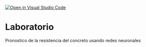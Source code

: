 [![Open in Visual Studio Code](https://classroom.github.com/assets/open-in-vscode-718a45dd9cf7e7f842a935f5ebbe5719a5e09af4491e668f4dbf3b35d5cca122.svg)](https://classroom.github.com/online_ide?assignment_repo_id=13124282&assignment_repo_type=AssignmentRepo)
# Laboratorio
Pronostico de la resistencia del concreto usando redes neuronales
